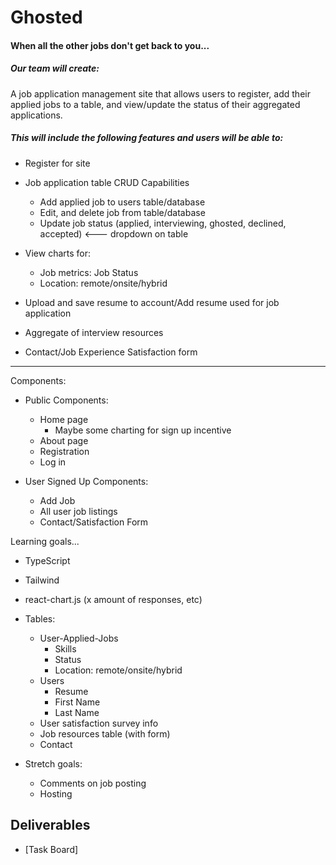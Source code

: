 # Ghosted

#### When all the other jobs don't get back to you...

##### Our team will create:

A job application management site that allows users to register, add their applied jobs to a table, and view/update the status of their aggregated applications.

##### This will include the following features and users will be able to:

- Register for site

- Job application table CRUD Capabilities

  - Add applied job to users table/database
  - Edit, and delete job from table/database
  - Update job status (applied, interviewing, ghosted, declined, accepted) <--- dropdown on table

- View charts for:

  - Job metrics: Job Status
  - Location: remote/onsite/hybrid

- Upload and save resume to account/Add resume used for job application

- Aggregate of interview resources

- Contact/Job Experience Satisfaction form

---

Components:

- Public Components:

  - Home page
    - Maybe some charting for sign up incentive
  - About page
  - Registration
  - Log in

- User Signed Up Components:

  - Add Job
  - All user job listings
  - Contact/Satisfaction Form

Learning goals...

- TypeScript
- Tailwind
- react-chart.js (x amount of responses, etc)

- Tables:

  - User-Applied-Jobs
    - Skills
    - Status
    - Location: remote/onsite/hybrid
  - Users
    - Resume
    - First Name
    - Last Name
  - User satisfaction survey info
  - Job resources table (with form)
  - Contact

- Stretch goals:

  - Comments on job posting
  - Hosting

## Deliverables

- [Task Board]